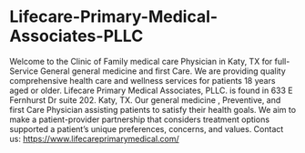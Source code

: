 # Lifecare-Primary-Medical-Associates-PLLC
Welcome to the Clinic of Family medical care Physician in Katy, TX for full-Service General general medicine and first Care. We are providing quality comprehensive health care and wellness services for patients 18 years aged or older. Lifecare Primary Medical Associates, PLLC. is found in 633 E Fernhurst Dr suite 202. Katy, TX. Our general medicine , Preventive, and first Care Physician assisting patients to satisfy their health goals. We aim to make a patient-provider partnership that considers treatment options supported a patient’s unique preferences, concerns, and values. Contact us: https://www.lifecareprimarymedical.com/
